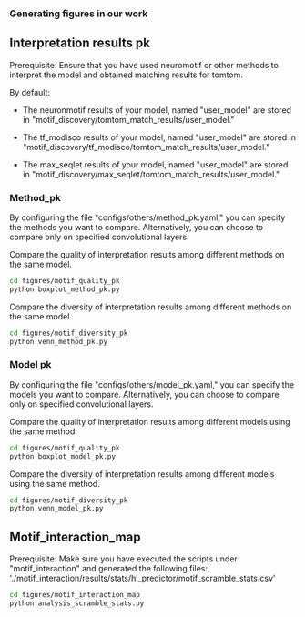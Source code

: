 ### Generating figures in our work

## Interpretation results pk


Prerequisite: Ensure that you have used neuromotif or other methods to interpret the model and obtained matching results for tomtom.

By default:

- The neuronmotif results of your model, named "user_model" are stored in "motif_discovery/tomtom_match_results/user_model."

- The tf_modisco results of your model, named "user_model" are stored in "motif_discovery/tf_modisco/tomtom_match_results/user_model."

- The max_seqlet results of your model, named "user_model" are stored in "motif_discovery/max_seqlet/tomtom_match_results/user_model."

### Method_pk

By configuring the file "configs/others/method_pk.yaml," you can specify the methods you want to compare. Alternatively, you can choose to compare only on specified convolutional layers.

Compare the quality of interpretation results among different methods on the same model.

```bash
cd figures/motif_quality_pk
python boxplot_method_pk.py
```


Compare the diversity of interpretation results among different methods on the same model.

```bash
cd figures/motif_diversity_pk
python venn_method_pk.py
```


### Model pk


By configuring the file "configs/others/model_pk.yaml," you can specify the models you want to compare. Alternatively, you can choose to compare only on specified convolutional layers.


Compare the quality of interpretation results among different models using the same method.
```bash
cd figures/motif_quality_pk
python boxplot_model_pk.py
```

Compare the diversity of interpretation results among different models using the same method.

```bash
cd figures/motif_diversity_pk
python venn_model_pk.py
```



## Motif_interaction_map

Prerequisite: Make sure you have executed the scripts under "motif_interaction" and generated the following files: './motif_interaction/results/stats/hl_predictor/motif_scramble_stats.csv'
```bash
cd figures/motif_interaction_map
python analysis_scramble_stats.py
```
